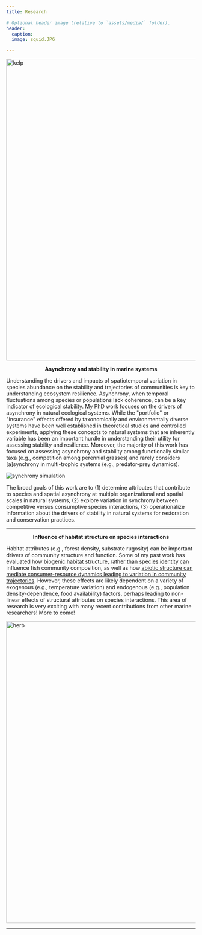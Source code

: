 ```yaml
---
title: Research

# Optional header image (relative to `assets/media/` folder).
header:
  caption: 
  image: squid.JPG

---
```


<img src="/kelp.png" alt="kelp" title="kelp" style="width: 800px; height: auto;">

<div style="text-align: center;">

**Asynchrony and stability in marine systems**

</div>

Understanding the drivers and impacts of spatiotemporal variation in species abundance on the stability and trajectories of communities is key to understanding ecosystem resilience. Asynchrony, when temporal fluctuations among species or populations lack coherence, can be a key indicator of ecological stability. My PhD work focuses on the drivers of asynchrony in natural ecological systems. While the "portfolio" or "insurance" effects offered by taxonomically and environmentally diverse systems have been well established in theoretical studies and controlled experiments, applying these concepts to natural systems that are inherently variable has been an important hurdle in understanding their utility for assessing stability and resilience. Moreover, the majority of this work has focused on assessing asynchrony and stability among functionally similar taxa (e.g., competition among perennial grasses) and rarely considers [a]synchrony in multi-trophic systems (e.g., predator-prey dynamics).


![synchrony simulation](/combinded_anim.gif "synchrony simulation")


The broad goals of this work are to (1) determine attributes that contribute to species and spatial asynchrony at multiple organizational and spatial scales in natural systems, (2) explore variation in synchrony between competitive versus consumptive species interactions, (3) operationalize information about the drivers of stability in natural systems for restoration and conservation practices.


---


<div style="text-align: center;">

**Influence of habitat structure on species interactions**

</div>

Habitat attributes (e.g., forest density, substrate rugosity) can be important drivers of community structure and function. Some of my past work has evaluated how [biogenic habitat structure, rather than species identity](https://griffinsrednick.com/project/masters/) can influence fish community composition, as well as how [abiotic structure can mediate consumer-resource dynamics leading to variation in community trajectories](https://griffinsrednick.com/project/herbivory/). However, these effects are likely dependent on a variety of exogenous (e.g., temperature variation) and endogenous (e.g., population density-dependence, food availability) factors, perhaps leading to non-linear effects of structural attributes on species interactions. This area of research is very exciting with many recent contributions from other marine researchers! More to come!


<img src="/herb_schematic.jpg" alt="herb" title="herb" style="width: 800px; height: auto;">

---
